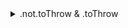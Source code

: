 <details>
  <summary>.not.toThrow & .toThrow</summary>

### Error

.not는 Jest에서 사용되는 matcher의 하나로 특정 조건이 발생하지 않기를 기대할때 사용한다
.toThrow는 특정 함수가 호출될 때 오류를 발생시키는지를 확인하는 데 사용된다



```javascript
it("should throw an error if no value is passed into the function", () => {
    const resultFn = () => {
        add();
    };
 
    expect(resultFn).toThrow();
})

```
#### resultFn
- resultFn은 return하는 값을 없지만, add()를 호출을 통해서 오류를 발생시키는지 테스트하기 위해 존재한다
- 즉, 함수의 경과를 사용할 필요가 없고, 단지 오류가 발생하지 않는지 확인하기 위한 것이다. 

##### .not.toThrow() & .toThrow()

- expect(resultFn).not.toThrow() -> resultFn이 오류를 던지지않는것을 예상, 오류를 던지지않으면 통과
- expect(resultFn).thThrow() -> resultFn이 오류를 던지는것을 예상, 오류를 던지면 통과



</details>